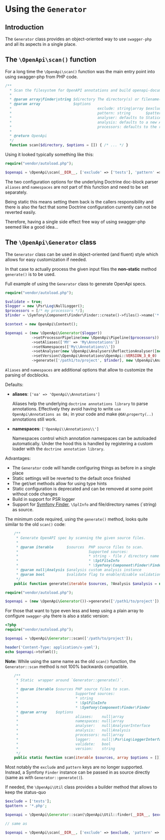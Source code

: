 # Using the `Generator`

## Introduction
The `Generator` class provides an object-oriented way to use `swagger-php` and all its aspects in a single place.

## The `\OpenApi\scan()` function

For a long time the `\OpenApi\scan()` function was the main entry point into using swagger-php from PHP code.

```php
/**
  * Scan the filesystem for OpenAPI annotations and build openapi-documentation.
  *
  * @param array|Finder|string $directory The directory(s) or filename(s)
  * @param array               $options
  *                                       exclude: string|array $exclude The directory(s) or filename(s) to exclude (as absolute or relative paths)
  *                                       pattern: string       $pattern File pattern(s) to scan (default: *.php)
  *                                       analyser: defaults to StaticAnalyser
  *                                       analysis: defaults to a new Analysis
  *                                       processors: defaults to the registered processors in Analysis
  *
  * @return OpenApi
  */
  function scan($directory, $options = []) { /* ... */ }
```

Using it looked typically something like this:
```php
require("vendor/autoload.php");

$openapi = \OpenApi\scan(__DIR__, ['exclude' => ['tests'], 'pattern' => '*.php']);
```

The two configuration options for the underlying Doctrine doc-block parser `aliases` and `namespaces`
are not part of this function and need to be set separately.

Being static this means setting them back is the callers responsibility and there is also the fact that
some Doctrine configuration currently can not be reverted easily.

Therefore, having a single side effect free way of using swagger-php seemed like a good idea...

## The `\OpenApi\Generator` class

The `Generator` class can  be used in object-oriented (and fluent) style which allows for easy customization
if needed.

In that case to actually process the given input files the **non-static** method `generate()` is to be used.

Full example of using the `Generator` class to generate OpenApi specs.

```php
require("vendor/autoload.php");

$validate = true;
$logger = new \Psr\Log\NullLogger();
$processors = [/* my processors */];
$finder = \Symfony\Component\Finder\Finder::create()->files()->name('*.php')->in(__DIR__);

$context = new OpenApi\Context();

$openapi = (new \OpenApi\Generator($logger))
            ->setProcessorPipeline(new \OpenApi\Pipeline($processors))
            ->setAliases(['MY' => 'My\Annotations'])
            ->setNamespaces(['My\\Annotations\\'])
            ->setAnalyser(new \OpenApi\Analysers\ReflectionAnalyser([new OpenApi\Analysers\DocBlockAnnotationFactory(), new OpenApi\Analysers\AttributeAnnotationFactory()]))
            ->setVersion(\OpenApi\Annotations\OpenApi::VERSION_3_0_0)
            ->generate(['/path1/to/project', $finder], new \OpenApi\Analysis([], $context), $validate);
```

`Aliases` and `namespaces` are additional options that allow to customize the parsing of docblocks.

Defaults:
* **aliases**: `['oa' => 'OpenApi\\Annotations']`

  Aliases help the underlying `doctrine annotations library` to parse annotations. Effectively they avoid having
  to write `use OpenApi\Annotations as OA;` in your code and make `@OA\property(..)` annotations still work.

* **namespaces**: `['OpenApi\\Annotations\\']`

  Namespaces control which annotation namespaces can be autoloaded automatically. Under the hood this
  is handled by registering a custom loader with the `doctrine annotation library`.

Advantages:
* The `Generator` code will handle configuring things as before in a single place
* Static settings will be reverted to the default once finished
* The get/set methods allow for using type hints
* Static configuration is deprecated and can be removed at some point without code changes
* Build in support for PSR logger
* Support for [Symfony Finder](https://symfony.com/doc/current/components/finder.html), `\SplInfo` and file/directory names (`string) as source.

The minimum code required, using the `generate()` method, looks quite similar to the old `scan()` code:

```php
    /**
     * Generate OpenAPI spec by scanning the given source files.
     *
     * @param iterable      $sources  PHP source files to scan.
     *                                Supported sources:
     *                                * string - file / directory name
     *                                * \SplFileInfo
     *                                * \Symfony\Component\Finder\Finder
     * @param null|Analysis $analysis custom analysis instance
     * @param bool          $validate flag to enable/disable validation of the returned spec
     */
    public function generate(iterable $sources, ?Analysis $analysis = null, bool $validate = true): \OpenApi\OpenApi { /* ... */ }
```

```php
require("vendor/autoload.php");

$openapi = (new \OpenApi\Generator())->generate(['/path1/to/project']);
```

For those that want to type even less and keep using a plain array to configure `swagger-php` there is also a static version:

```php
<?php
require("vendor/autoload.php");

$openapi = \OpenApi\Generator::scan(['/path/to/project']);

header('Content-Type: application/x-yaml');
echo $openapi->toYaml();
```

**Note:** While using the same name as the old `scan()` function, the `Generator::scan` method is not
100% backwards compatible.

```php
    /**
     * Static  wrapper around `Generator::generate()`.
     *
     * @param iterable $sources PHP source files to scan.
     *                          Supported sources:
     *                          * string
     *                          * \SplFileInfo
     *                          * \Symfony\Component\Finder\Finder
     * @param array    $options
     *                          aliases:    null|array                    Defaults to `['oa' => 'OpenApi\\Annotations']`.
     *                          namespaces: null|array                    Defaults to `['OpenApi\\Annotations\\']`.
     *                          analyser:   null|AnalyserInterface        Defaults to a new `ReflectionAnalyser` supporting both docblocks and attributes.
     *                          analysis:   null|Analysis                 Defaults to a new `Analysis`.
     *                          processors: null|array                    Defaults to `Analysis::processors()`.
     *                          logger:     null|\Psr\Log\LoggerInterface If not set logging will use \OpenApi\Logger as before.
     *                          validate:   bool                          Defaults to `true`.
     *                          version:    string                        Defaults to `\OpenApi\Annotations\OpenApi::VERSION_3_0_0`. Alternatives are: `\OpenApi\Annotations\OpenApi::VERSION_3_1_0`.
     */
    public static function scan(iterable $sources, array $options = []): OpenApi { /* ... */ }
```

Most notably the `exclude` and `pattern` keys are no longer supported. Instead, a Symfony `Finder` instance can be passed in
as source directly (same as with `Generator::generate()`).

If needed, the `\OpenApi\Util` class provides a builder method that allows to keep the status-quo

```php
$exclude = ['tests'];
$pattern = '*.php';

$openapi = \OpenApi\Generator::scan(\OpenApi\Util::finder(__DIR__, $exclude, $pattern));

// same as

$openapi = \OpenApi\scan(__DIR__, ['exclude' => $exclude, 'pattern' => $pattern]);
```
